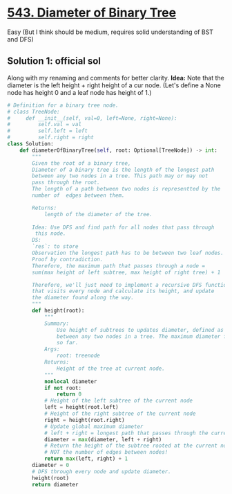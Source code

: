 # [543. Diameter of Binary Tree](https://leetcode.com/problems/diameter-of-binary-tree/)

Easy (But I think should be medium, requires solid understanding of BST and DFS)



## Solution 1: official sol

Along with my renaming and comments for better clarity.
**Idea:** Note that the diameter is the left height + right height of a cur node. (Let's define a None node has height 0 and a leaf node has height of 1.)

```python
# Definition for a binary tree node.
# class TreeNode:
#     def __init__(self, val=0, left=None, right=None):
#         self.val = val
#         self.left = left
#         self.right = right
class Solution:
    def diameterOfBinaryTree(self, root: Optional[TreeNode]) -> int:
        """
        Given the root of a binary tree,
        Diameter of a binary tree is the length of the longest path
        between any two nodes in a tree. This path may or may not 
        pass through the root.
        The length of a path between two nodes is representted by the
        number of  edges between them.

        Returns:
            length of the diameter of the tree.
        
        Idea: Use DFS and find path for all nodes that pass through
         this node.
        DS:
        `res`: to store  
        Observation the longest path has to be between two leaf nodes.
        Proof by contradiction.
        Therefore, the maximum path that passes through a node =
        sum(max height of left subtree, max height of right tree) + 1

        Therefore, we'll just need to implement a recursive DFS function
        that visits every node and calculate its height, and update
        the diameter found along the way.
        """
        def height(root):
            """
            Summary:
                Use height of subtrees to updates diameter, defined as the length of the longest path
                between any two nodes in a tree. The maximum diameter found 
                so far. 
            Args:
                root: treenode
            Returns:
                Height of the tree at current node.
            """
            nonlocal diameter
            if not root:
                return 0
            # Height of the left subtree of the current node
            left = height(root.left)
            # Height of the right subtree of the current node
            right = height(root.right)
            # Update global maximum diameter
            # left + right = longest path that passes through the current node.
            diameter = max(diameter, left + right)
            # Return the height of the subtree rooted at the current node.
            # NOT the number of edges between nodes!
            return max(left, right) + 1
        diameter = 0
        # DFS through every node and update diameter.
        height(root)
        return diameter
```

